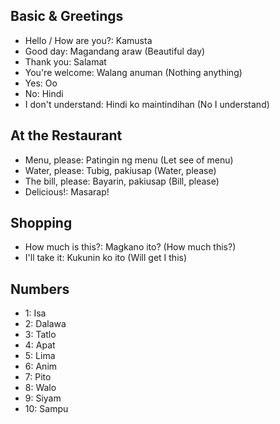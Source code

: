 ## Basic & Greetings

- Hello / How are you?: Kamusta
- Good day: Magandang araw (Beautiful day)
- Thank you: Salamat
- You're welcome: Walang anuman (Nothing anything)
- Yes: Oo
- No: Hindi
- I don't understand: Hindi ko maintindihan (No I understand)

## At the Restaurant

- Menu, please: Patingin ng menu (Let see of menu)
- Water, please: Tubig, pakiusap (Water, please)
- The bill, please: Bayarin, pakiusap (Bill, please)
- Delicious!: Masarap!

## Shopping

- How much is this?: Magkano ito? (How much this?)
- I'll take it: Kukunin ko ito (Will get I this)

## Numbers

- 1: Isa
- 2: Dalawa
- 3: Tatlo
- 4: Apat
- 5: Lima
- 6: Anim
- 7: Pito
- 8: Walo
- 9: Siyam
- 10: Sampu